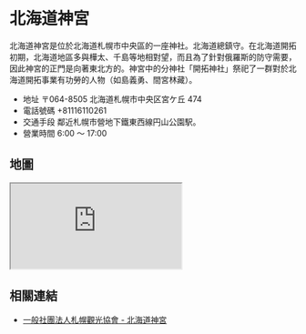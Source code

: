 # 北海道神宮

北海道神宮是位於北海道札幌市中央區的一座神社。北海道總鎮守。在北海道開拓初期，北海道地區多與樺太、千島等地相對望，而且為了針對俄羅斯的防守需要，因此神宮的正門是向著東北方的。神宮中的分神社「開拓神社」祭祀了一群對於北海道開拓事業有功勞的人物（如島義勇、間宮林藏）。

- 地址 〒064-8505 北海道札幌市中央区宮ケ丘 474
- 電話號碼 +81116110261
- 交通手段 鄰近札幌市營地下鐵東西線円山公園駅。
- 營業時間 6:00 ～ 17:00

## 地圖

<iframe src="https://www.google.com/maps/embed?pb=!1m18!1m12!1m3!1d2915.3867433741793!2d141.30560411547842!3d43.05433297914642!2m3!1f0!2f0!3f0!3m2!1i1024!2i768!4f13.1!3m3!1m2!1s0x5f0b29dcc4f0a893%3A0xec8de2355b66d708!2sHokkaido%20Jingu!5e0!3m2!1sen!2stw!4v1690545398740!5m2!1sen!2stw" allowfullscreen="" loading="lazy" referrerpolicy="no-referrer-when-downgrade"></iframe>

## 相關連結

- [一般社團法人札幌觀光協會 - 北海道神宮](https://www.sapporo.travel/zh-tw/spot/facility/hokkaido_shrine/)
